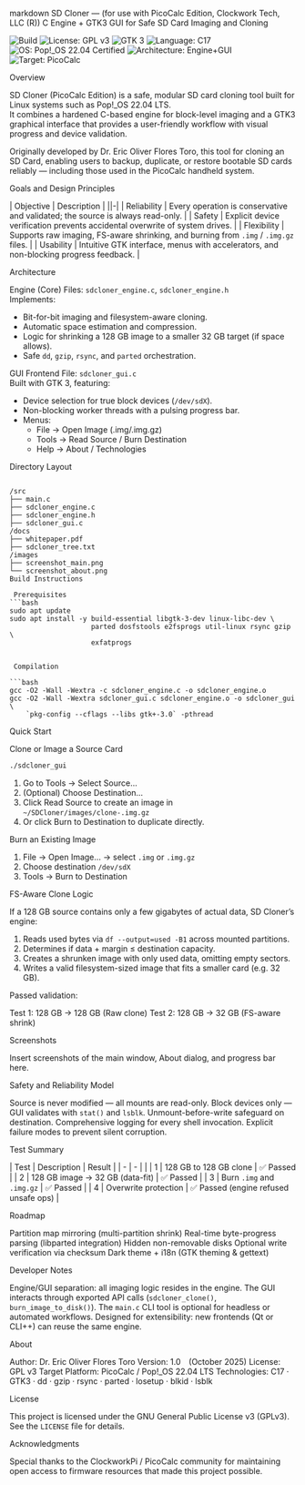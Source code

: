 markdown
SD Cloner — (for use with PicoCalc Edition, Clockwork Tech, LLC (R))
C Engine + GTK3 GUI for Safe SD Card Imaging and Cloning

![Build](https://img.shields.io/badge/build-passing-brightgreen.svg)
![License: GPL v3](https://img.shields.io/badge/License-GPLv3-blue.svg)
![GTK 3](https://img.shields.io/badge/GTK-3.0-green.svg)
![Language: C17](https://img.shields.io/badge/language-C17-orange.svg)
![OS: Pop!_OS 22.04 Certified](https://img.shields.io/badge/OS-Pop!__OS%2022.04%20Certified-blueviolet.svg)
![Architecture: Engine+GUI](https://img.shields.io/badge/Architecture-Engine+GUI%20Modular-yellow.svg)
![Target: PicoCalc](https://img.shields.io/badge/Target-PicoCalc-orange.svg)

Overview

SD Cloner (PicoCalc Edition) is a safe, modular SD card cloning tool built for Linux systems such as Pop!_OS 22.04 LTS.  
It combines a hardened C-based engine for block-level imaging and a GTK3 graphical interface that provides a user-friendly workflow with visual progress and device validation.

Originally developed by Dr. Eric Oliver Flores Toro, this tool for cloning an SD Card, enabling users to backup, duplicate, or restore bootable SD cards reliably — including those used in the PicoCalc handheld system.

Goals and Design Principles

| Objective | Description |
||-|
| Reliability | Every operation is conservative and validated; the source is always read-only. |
| Safety | Explicit device verification prevents accidental overwrite of system drives. |
| Flexibility | Supports raw imaging, FS-aware shrinking, and burning from `.img` / `.img.gz` files. |
| Usability | Intuitive GTK interface, menus with accelerators, and non-blocking progress feedback. |



Architecture

Engine (Core)
Files: `sdcloner_engine.c`, `sdcloner_engine.h`  
Implements:
- Bit-for-bit imaging and filesystem-aware cloning.
- Automatic space estimation and compression.
- Logic for shrinking a 128 GB image to a smaller 32 GB target (if space allows).
- Safe `dd`, `gzip`, `rsync`, and `parted` orchestration.

GUI Frontend
File: `sdcloner_gui.c`  
Built with GTK 3, featuring:
- Device selection for true block devices (`/dev/sdX`).
- Non-blocking worker threads with a pulsing progress bar.
- Menus:
  - File → Open Image (.img/.img.gz)
  - Tools → Read Source / Burn Destination
  - Help → About / Technologies

Directory Layout
```

/src
├── main.c
├── sdcloner_engine.c
├── sdcloner_engine.h
├── sdcloner_gui.c
/docs
├── whitepaper.pdf
├── sdcloner_tree.txt
/images
├── screenshot_main.png
└── screenshot_about.png
Build Instructions

 Prerequisites
```bash
sudo apt update
sudo apt install -y build-essential libgtk-3-dev linux-libc-dev \
                    parted dosfstools e2fsprogs util-linux rsync gzip \
                    exfatprogs


 Compilation

```bash
gcc -O2 -Wall -Wextra -c sdcloner_engine.c -o sdcloner_engine.o
gcc -O2 -Wall -Wextra sdcloner_gui.c sdcloner_engine.o -o sdcloner_gui \
    `pkg-config --cflags --libs gtk+-3.0` -pthread
```
Quick Start

 Clone or Image a Source Card

```bash
./sdcloner_gui
```

1. Go to Tools → Select Source…
2. (Optional) Choose Destination…
3. Click Read Source to create an image in `~/SDCloner/images/clone-.img.gz`
4. Or click Burn to Destination to duplicate directly.

 Burn an Existing Image

1. File → Open Image… → select `.img` or `.img.gz`
2. Choose destination `/dev/sdX`
3. Tools → Burn to Destination

FS-Aware Clone Logic

If a 128 GB source contains only a few gigabytes of actual data, SD Cloner’s engine:

1. Reads used bytes via `df --output=used -B1` across mounted partitions.
2. Determines if data + margin ≤ destination capacity.
3. Creates a shrunken image with only used data, omitting empty sectors.
4. Writes a valid filesystem-sized image that fits a smaller card (e.g. 32 GB).

Passed validation:

 Test 1: 128 GB → 128 GB (Raw clone)
 Test 2: 128 GB → 32 GB (FS-aware shrink)

Screenshots

Insert screenshots of the main window, About dialog, and progress bar here.

Safety and Reliability Model

 Source is never modified — all mounts are read-only.
 Block devices only — GUI validates with `stat()` and `lsblk`.
 Unmount-before-write safeguard on destination.
 Comprehensive logging for every shell invocation.
 Explicit failure modes to prevent silent corruption.

Test Summary

| Test | Description                     | Result                               |
| - | - |  |
| 1    | 128 GB to 128 GB clone          | ✅ Passed                             |
| 2    | 128 GB image → 32 GB (data-fit) | ✅ Passed                             |
| 3    | Burn `.img` and `.img.gz`       | ✅ Passed                             |
| 4    | Overwrite protection            | ✅ Passed (engine refused unsafe ops) |

Roadmap

 Partition map mirroring (multi-partition shrink)
 Real-time byte-progress parsing (libparted integration)
 Hidden non-removable disks
 Optional write verification via checksum
 Dark theme + i18n (GTK theming & gettext)

Developer Notes

 Engine/GUI separation: all imaging logic resides in the engine.
 The GUI interacts through exported API calls (`sdcloner_clone()`, `burn_image_to_disk()`).
 The `main.c` CLI tool is optional for headless or automated workflows.
 Designed for extensibility: new frontends (Qt or CLI++) can reuse the same engine.

About

Author: Dr. Eric Oliver Flores Toro
Version: 1.0 (October 2025)
License: GPL v3
Target Platform: PicoCalc / Pop!_OS 22.04 LTS
Technologies: C17 · GTK3 · dd · gzip · rsync · parted · losetup · blkid · lsblk

License

This project is licensed under the GNU General Public License v3 (GPLv3).
See the `LICENSE` file for details.

Acknowledgments

Special thanks to the ClockworkPi / PicoCalc community for maintaining open access to firmware resources that made this project possible.

```
